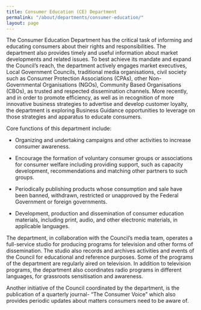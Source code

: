 ```yaml
---
title: Consumer Education (CE) Department
permalink: "/about/departments/consumer-education/"
layout: page
---
```


The Consumer Education Department has the critical task of informing and educating consumers about their rights and responsibilities. The department also provides timely and useful information about market developments and related issues.  To best achieve its mandate and expand the Council’s reach, the department actively engages market executives, Local Government Councils, traditional media organisations, civil society such as Consumer Protection Associations (CPAs), other Non-Governmental Organisations (NGOs), Community Based Organisations (CBOs), as trusted and respected dissemination channels. More recently, and in order to promote efficiency, as well as in recognition of more innovative business strategies to advertise and develop customer loyalty, the department is exploring Business Guidance opportunities to leverage on those strategies and apparatus to educate consumers.

Core functions of this department include:

* Organizing and undertaking campaigns and other activities to increase consumer awareness.
  

* Encourage the formation of voluntary consumer groups or associations for consumer welfare including providing support, such as capacity development, recommendations and matching other partners to such groups. 

* Periodically publishing products whose consumption and sale have been banned, withdrawn, restricted or unapproved by the Federal Government or foreign governments. 

* Development, production and dissemination of consumer education materials, including print, audio, and other electronic materials, in applicable languages.

The department, in collaboration with the Council’s media team, operates a full-service studio for producing programs for television and other forms of dissemination.  The studio also records and archives activities and events of the Council for educational and reference purposes.  Some of the programs of the department are regularly aired on television. In addition to television programs, the department also coordinates radio programs in different languages, for grassroots sensitisation and awareness.

Another initiative of the Council coordinated by the department, is the publication of a quarterly journal- “The Consumer Voice” which also provides periodic updates about matters consumers need to be aware of.